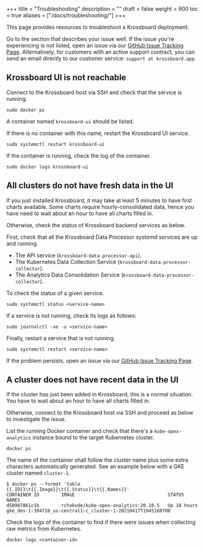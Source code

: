 +++
title = "Troubleshooting"
description = ""
draft = false
weight = 900
toc = true
aliases = ["/docs/troubleshooting/"]
+++

This page provides resources to troubleshoot a Krossboard deployment. 

Go to the section that describes your issue well. If the issue you're experiencing is not listed, open an issue via our [GitHub Issue Tracking Page](https://github.com/2-alchemists/krossboard/issues). Alternatively, for customers with an active support contract, you can send an email directly to our customer service: `support at krossboard.app`. 

## Krossboard UI is not reachable
Connect to the Krossboard host via SSH and check that the service is running.

```
sudo docker ps
```

A container named `krossboard-ui` should be listed. 

If there is no container with this name, restart the Krossboard UI service.

```
sudo systemctl restart krossboard-ui
```

If the container is running, check the log of the container.

```
sudo docker logs krossboard-ui
```

## All clusters do not have fresh data in the UI
If you just installed Krossboard, it may take at least 5 minutes to have first charts available. Some charts require hourly-consolidated data, hence you have need to wait about an hour to have all charts filled in.

Otherwise, check the status of Krossboard backend services as below.

First, check that all the Krossboard Data Processor systemd services are up and running.
* The API service (`krossboard-data-processor-api`).
* The Kubernetes Data Collection Service  (`krossboard-data-processor-collector`).
* The Analytics Data Consolidation Service (`krossboard-data-processor-collector`).

To check the status of a given service.

```
sudo systemctl status <service-name>
```

If a service is not running, check its logs as follows:

```
sudo journalctl -xe -u <service-name>
```

Finally, restart a service that is not running.
```
sudo systemctl restart <service-name>
```

If the problem persists, open an issue via our [GitHub Issue Tracking Page](https://github.com/2-alchemists/krossboard/issues). 

## A cluster does not have recent data in the UI
If the cluster has just been added in Krossboard, this is a normal situation. You have to wait about an hour to have all charts filled in.

Otherwise, connect to the Krossboard host via SSH and proceed as below to investigate the issue.

List the running Docker container and check that there's a `kube-opex-analytics` instance bound to the target Kubernetes cluster. 

```
docker ps
```

The name of the container shall follow the cluster name plus some extra characters automatically generated. See an example below with a GKE cluster named `cluster-1`.

```
$ docker ps --format 'table {{.ID}}\t{{.Image}}\t{{.Status}}\t{{.Names}}'
CONTAINER ID        IMAGE                                  STATUS              NAMES
d58987861c1b        rchakode/kube-opex-analytics:20.10.5   Up 18 hours         gke_dev-1-304720_us-central1-c_cluster-1-20210417T1945160700
```

Check the logs of the container to find if there were issues when collecting raw metrics from Kubernetes.

```
docker logs <container-id>
```
 